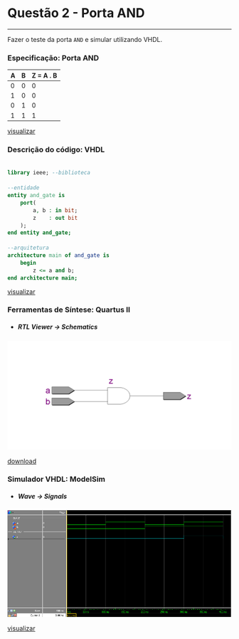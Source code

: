 # Questão 2 - Porta AND
----

Fazer o teste da porta `AND` e simular utilizando VHDL.

### Especificação: Porta AND

| A | B | Z = A . B |
|---|---|---|
|0  |0  |0  |
|1  |0  |0  |
|0  |1  |0  |
|1  |1  |1  |

[visualizar](./assets/tabela_and.csv)

### Descrição do código: VHDL
```vhdl 

library ieee; --biblioteca

--entidade
entity and_gate is 
    port(
        a, b : in bit;
        z    : out bit
    );
end entity and_gate;

--arquitetura
architecture main of and_gate is
    begin
        z <= a and b;    
end architecture main;
```
[visualizar](./and_gate.vhd)

### Ferramentas de Síntese: Quartus II

- ##### RTL Viewer -> Schematics
<img src = "./assets/and_gate.png" width = "1000px" alig/>

[download](./assets/RTL_and_gate.pdf) 


### Simulador VHDL: ModelSim

- ##### Wave -> Signals
<img src = "./assets/wave_and_gate.jpg" width = "1000px" alig/>

[visualizar](./assets/wave_and_gate.jpg)